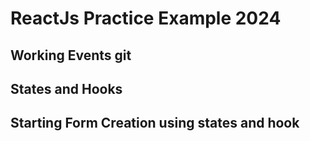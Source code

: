 # ReactJs Practice Example 2024

## Working Events git

## States and Hooks


## Starting Form Creation using states and hook